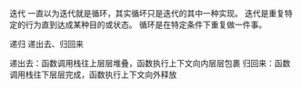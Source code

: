 迭代
一直以为迭代就是循环，其实循坏只是迭代的其中一种实现。
迭代是重复特定的行为直到达成某种目的或状态。
循环是在特定条件下重复做一件事。

递归
递出去、归回来

递出去：函数调用栈往上层层堆叠，函数执行上下文向内层层包裹
归回来：函数调用栈往下层层完成，函数执行上下文向外释放